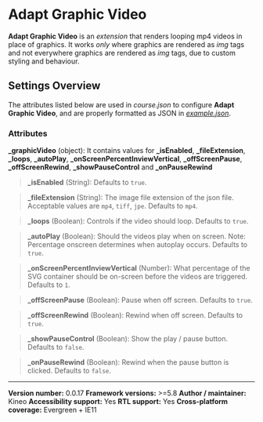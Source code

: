 # Adapt Graphic Video

**Adapt Graphic Video** is an *extension* that renders looping mp4 videos in place of graphics. It works *only* where graphics are rendered as *img* tags and not everywhere graphics are rendered as *img* tags, due to custom styling and behaviour.

## Settings Overview

The attributes listed below are used in *course.json* to configure **Adapt Graphic Video**, and are properly formatted as JSON in [*example.json*](https://github.com/cgkineo/adapt-graphicVideo/blob/master/example.json).

### Attributes

**\_graphicVideo** (object): It contains values for **\_isEnabled**, **\_fileExtension**, **\_loops**, **\_autoPlay**, **\_onScreenPercentInviewVertical**, **\_offScreenPause**, **\_offScreenRewind**, **\_showPauseControl** and **\_onPauseRewind**

>**\_isEnabled** (String): Defaults to `true`.

>**\_fileExtension** (String): The image file extension of the json file. Acceptable values are `mp4`, `tiff`, `jpe`. Defaults to `mp4`.

>**\_loops** (Boolean): Controls if the video should loop. Defaults to `true`.

>**\_autoPlay** (Boolean): Should the videos play when on screen. Note: Percentage onscreen determines when autoplay occurs. Defaults to `true`.

>**\_onScreenPercentInviewVertical** (Number): What percentage of the SVG container should be on-screen before the videos are triggered. Defaults to `1`.

>**\_offScreenPause** (Boolean): Pause when off screen. Defaults to `true`.

>**\_offScreenRewind** (Boolean): Rewind when off screen. Defaults to `true`.

>**\_showPauseControl** (Boolean): Show the play / pause button. Defaults to `false`.

>**\_onPauseRewind** (Boolean): Rewind when the pause button is clicked. Defaults to `false`.

----------------------------
**Version number:**  0.0.17
**Framework versions:**  >=5.8
**Author / maintainer:** Kineo
**Accessibility support:** Yes
**RTL support:** Yes
**Cross-platform coverage:** Evergreen + IE11
